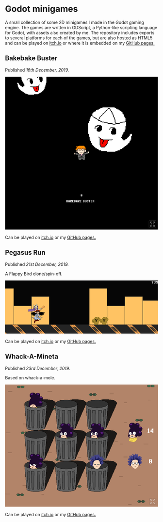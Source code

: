 # Godot minigames

A small collection of some 2D minigames I made in the Godot gaming engine. The games are written in GDScript, a Python-like scripting language for Godot, with assets also created by me. The repository includes exports to several platforms for each of the games, but are also hosted as HTML5 and can be played on [itch.io](https://kateten.itch.io/) or where it is embedded on my [GitHub pages.](https://rissadr.github.io/projects.html)


## **Bakebake Buster**

Published *16th December, 2019.*

![Bakebake Buster image preview](image_previews/BakebakeBuster.png?raw=true)

Can be played on [itch.io](https://kateten.itch.io/bakebakebuster) or my [GitHub pages.](https://rissadr.github.io/projects/games/bakebakebuster.html)


## **Pegasus Run**

Published *21st December, 2019.*

A Flappy Bird clone/spin-off.

![Pegasus Run image preview](image_previews/PegasusRun.png?raw=true)

Can be played on [itch.io](https://kateten.itch.io/chromekomapegasus) or my [GitHub pages.](https://rissadr.github.io/projects/games/chromekomapegasus.html)


## **Whack-A-Mineta**

Published *23rd December, 2019.*

Based on whack-a-mole.

![Whack-A-Mineta image preview](image_previews/WhackAMineta.png?raw=true)

Can be played on [itch.io](https://kateten.itch.io/whackamineta) or my [GitHub pages.](https://rissadr.github.io/projects/games/whackamineta.html)
